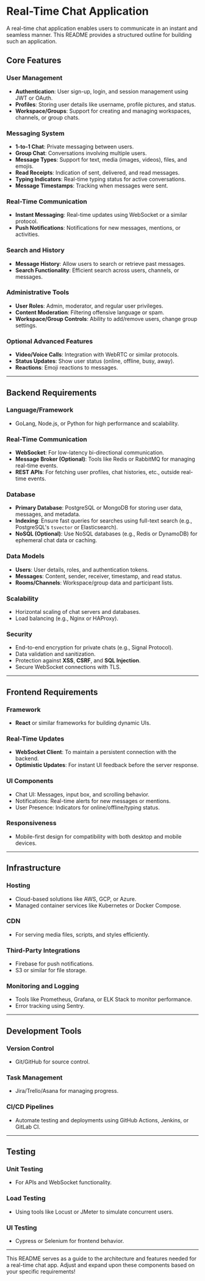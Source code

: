 # Real-Time Chat Application

A real-time chat application enables users to communicate in an instant and seamless manner. This README provides a structured outline for building such an application.

## Core Features

### User Management
- **Authentication**: User sign-up, login, and session management using JWT or OAuth.
- **Profiles**: Storing user details like username, profile pictures, and status.
- **Workspace/Groups**: Support for creating and managing workspaces, channels, or group chats.

### Messaging System
- **1-to-1 Chat**: Private messaging between users.
- **Group Chat**: Conversations involving multiple users.
- **Message Types**: Support for text, media (images, videos), files, and emojis.
- **Read Receipts**: Indication of sent, delivered, and read messages.
- **Typing Indicators**: Real-time typing status for active conversations.
- **Message Timestamps**: Tracking when messages were sent.

### Real-Time Communication
- **Instant Messaging**: Real-time updates using WebSocket or a similar protocol.
- **Push Notifications**: Notifications for new messages, mentions, or activities.

### Search and History
- **Message History**: Allow users to search or retrieve past messages.
- **Search Functionality**: Efficient search across users, channels, or messages.

### Administrative Tools
- **User Roles**: Admin, moderator, and regular user privileges.
- **Content Moderation**: Filtering offensive language or spam.
- **Workspace/Group Controls**: Ability to add/remove users, change group settings.

### Optional Advanced Features
- **Video/Voice Calls**: Integration with WebRTC or similar protocols.
- **Status Updates**: Show user status (online, offline, busy, away).
- **Reactions**: Emoji reactions to messages.

---

## Backend Requirements

### Language/Framework
- GoLang, Node.js, or Python for high performance and scalability.

### Real-Time Communication
- **WebSocket**: For low-latency bi-directional communication.
- **Message Broker (Optional)**: Tools like Redis or RabbitMQ for managing real-time events.
- **REST APIs**: For fetching user profiles, chat histories, etc., outside real-time events.

### Database
- **Primary Database**: PostgreSQL or MongoDB for storing user data, messages, and metadata.
- **Indexing**: Ensure fast queries for searches using full-text search (e.g., PostgreSQL's `tsvector` or Elasticsearch).
- **NoSQL (Optional)**: Use NoSQL databases (e.g., Redis or DynamoDB) for ephemeral chat data or caching.

### Data Models
- **Users**: User details, roles, and authentication tokens.
- **Messages**: Content, sender, receiver, timestamp, and read status.
- **Rooms/Channels**: Workspace/group data and participant lists.

### Scalability
- Horizontal scaling of chat servers and databases.
- Load balancing (e.g., Nginx or HAProxy).

### Security
- End-to-end encryption for private chats (e.g., Signal Protocol).
- Data validation and sanitization.
- Protection against **XSS**, **CSRF**, and **SQL Injection**.
- Secure WebSocket connections with TLS.

---

## Frontend Requirements

### Framework
- **React** or similar frameworks for building dynamic UIs.

### Real-Time Updates
- **WebSocket Client**: To maintain a persistent connection with the backend.
- **Optimistic Updates**: For instant UI feedback before the server response.

### UI Components
- Chat UI: Messages, input box, and scrolling behavior.
- Notifications: Real-time alerts for new messages or mentions.
- User Presence: Indicators for online/offline/typing status.

### Responsiveness
- Mobile-first design for compatibility with both desktop and mobile devices.

---

## Infrastructure

### Hosting
- Cloud-based solutions like AWS, GCP, or Azure.
- Managed container services like Kubernetes or Docker Compose.

### CDN
- For serving media files, scripts, and styles efficiently.

### Third-Party Integrations
- Firebase for push notifications.
- S3 or similar for file storage.

### Monitoring and Logging
- Tools like Prometheus, Grafana, or ELK Stack to monitor performance.
- Error tracking using Sentry.

---

## Development Tools

### Version Control
- Git/GitHub for source control.

### Task Management
- Jira/Trello/Asana for managing progress.

### CI/CD Pipelines
- Automate testing and deployments using GitHub Actions, Jenkins, or GitLab CI.

---

## Testing

### Unit Testing
- For APIs and WebSocket functionality.

### Load Testing
- Using tools like Locust or JMeter to simulate concurrent users.

### UI Testing
- Cypress or Selenium for frontend behavior.

---

This README serves as a guide to the architecture and features needed for a real-time chat app. Adjust and expand upon these components based on your specific requirements!
